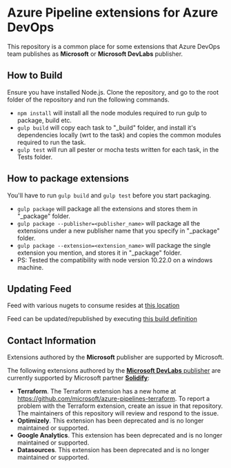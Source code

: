 # Azure Pipeline extensions for Azure DevOps

This repository is a common place for some extensions that Azure DevOps team publishes as **Microsoft** or **Microsoft DevLabs** publisher.

## How to Build 

Ensure you have installed Node.js. Clone the repository, and go to the root folder of the repository and run the following commands. 

- `npm install` will install all the node modules required to run gulp to package, build etc.
- `gulp build`  will copy each task to "_build" folder, and install it's dependencies locally (wrt to the task) and copies the common modules required to run the task.
- `gulp test` will run all pester or mocha tests written for each task, in the Tests folder. 

## How to package extensions

You'll have to run `gulp build` and `gulp test` before you start packaging.

- `gulp package` will package all the extensions and stores them in "_package" folder.
- `gulp package --publisher=<publisher_name>` will package all the extensions under a new publisher name that you specify in "_package" folder.
- `gulp package --extension=<extension_name>` will package the single extension you mention, and stores it in "_package" folder.
- PS: Tested the compatibility with node version 10.22.0 on a windows machine. 

## Updating Feed

Feed with various nugets to consume resides at [this location](https://1essharedassets.visualstudio.com/1esPkgs/_packaging?_a=feed&feed=vsts_rm_extensions)

Feed can be updated/republished by executing [this build definition](https://dev.azure.com/mseng/AzureDevOps/_build?definitionId=6226&_a=summary)

## Contact Information

Extensions authored by the **Microsoft** publisher are supported by Microsoft. 

The following extensions authored by the [**Microsoft DevLabs** publisher](https://marketplace.visualstudio.com/publishers/Microsoft%20DevLabs) are currently supported by Microsoft partner [**Solidify**](https://devblogs.microsoft.com/devops/azure-boards-fall-update/#extension-support-with-solidify-ab):

* **Terraform**. The Terraform extension has a new home at https://github.com/microsoft/azure-pipelines-terraform. To report a problem with the Terraform extension, create an issue in that repository. The maintainers of this repository will review and respond to the issue.
* **Optimizely**. This extension has been deprecated and is no longer maintained or supported.
* **Google Analytics**. This extension has been deprecated and is no longer maintained or supported.
* **Datasources**. This extension has been deprecated and is no longer maintained or supported.
